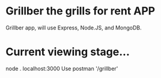 # Grillber the grills for rent APP
Grillber app, will use Express, Node.JS, and MongoDB.

# Current viewing stage...
node .
localhost:3000
Use postman '/grillber'
